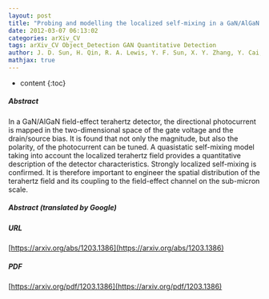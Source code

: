```yaml
---
layout: post
title: "Probing and modelling the localized self-mixing in a GaN/AlGaN field-effect terahertz detector"
date: 2012-03-07 06:13:02
categories: arXiv_CV
tags: arXiv_CV Object_Detection GAN Quantitative Detection
author: J. D. Sun, H. Qin, R. A. Lewis, Y. F. Sun, X. Y. Zhang, Y. Cai, D. M. Wu, B. S. Zhang
mathjax: true
---
```


* content
{:toc}

##### Abstract
In a GaN/AlGaN field-effect terahertz detector, the directional photocurrent is mapped in the two-dimensional space of the gate voltage and the drain/source bias. It is found that not only the magnitude, but also the polarity, of the photocurrent can be tuned. A quasistatic self-mixing model taking into account the localized terahertz field provides a quantitative description of the detector characteristics. Strongly localized self-mixing is confirmed. It is therefore important to engineer the spatial distribution of the terahertz field and its coupling to the field-effect channel on the sub-micron scale.

##### Abstract (translated by Google)


##### URL
[https://arxiv.org/abs/1203.1386](https://arxiv.org/abs/1203.1386)

##### PDF
[https://arxiv.org/pdf/1203.1386](https://arxiv.org/pdf/1203.1386)

